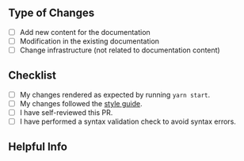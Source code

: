 <!-- Please include a summary of the change and which issue is fixed above. Please also include relevant motivation and context. List any dependencies that are required for this change. -->

## Type of Changes

<!-- Please mark the relevant options with 'X' like [X] -->

- [ ] Add new content for the documentation
- [ ] Modification in the existing documentation
- [ ] Change infrastructure (not related to documentation content)

## Checklist

<!-- Please mark the relevant options with 'X' like [X] -->

- [ ] My changes rendered as expected by running `yarn start`.
- [ ] My changes followed the [style guide](https://github.com/MicroStrategy/embedding-sdk-docs/blob/public/contributing/content-style-guide.md).
- [ ] I have self-reviewed this PR.
- [ ] I have performed a syntax validation check to avoid syntax errors.

## Helpful Info

<!-- (Optional) Please provide helpful info related to this PR. For example, the screenshot of before and after changes. -->
